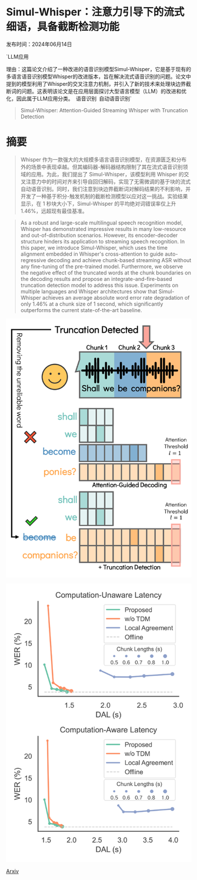 # Simul-Whisper：注意力引导下的流式细语，具备截断检测功能

发布时间：2024年06月14日

`LLM应用

理由：这篇论文介绍了一种改进的语音识别模型Simul-Whisper，它是基于现有的多语言语音识别模型Whisper的改进版本，旨在解决流式语音识别的问题。论文中提到的模型利用了Whisper的交叉注意力机制，并引入了新的技术来处理块边界截断词的问题。这表明该论文是在应用层面探讨大型语言模型（LLM）的改进和优化，因此属于LLM应用分类。` `语音识别` `自动语音识别`

> Simul-Whisper: Attention-Guided Streaming Whisper with Truncation Detection

# 摘要

> Whisper 作为一款强大的大规模多语言语音识别模型，在资源匮乏和分布外的场景中表现卓越。但其编码器-解码器结构限制了其在流式语音识别领域的应用。为此，我们提出了 Simul-Whisper，该模型利用 Whisper 的交叉注意力中的时间对齐来引导自回归解码，实现了无需微调的基于块的流式自动语音识别。同时，我们注意到块边界截断词对解码结果的不利影响，并开发了一种基于积分-触发机制的截断检测模型以应对这一挑战。实验结果显示，在 1 秒块大小下，Simul-Whisper 的平均绝对词错误率仅上升 1.46%，远超现有最佳基准。

> As a robust and large-scale multilingual speech recognition model, Whisper has demonstrated impressive results in many low-resource and out-of-distribution scenarios. However, its encoder-decoder structure hinders its application to streaming speech recognition. In this paper, we introduce Simul-Whisper, which uses the time alignment embedded in Whisper's cross-attention to guide auto-regressive decoding and achieve chunk-based streaming ASR without any fine-tuning of the pre-trained model. Furthermore, we observe the negative effect of the truncated words at the chunk boundaries on the decoding results and propose an integrate-and-fire-based truncation detection model to address this issue. Experiments on multiple languages and Whisper architectures show that Simul-Whisper achieves an average absolute word error rate degradation of only 1.46% at a chunk size of 1 second, which significantly outperforms the current state-of-the-art baseline.

![Simul-Whisper：注意力引导下的流式细语，具备截断检测功能](../../../paper_images/2406.10052/x1.png)

![Simul-Whisper：注意力引导下的流式细语，具备截断检测功能](../../../paper_images/2406.10052/x2.png)

[Arxiv](https://arxiv.org/abs/2406.10052)